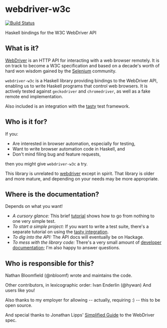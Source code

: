 webdriver-w3c
=============

[![Build Status](https://travis-ci.org/nbloomf/webdriver-w3c.svg?branch=master)](https://travis-ci.org/nbloomf/webdriver-w3c)

Haskell bindings for the W3C WebDriver API


What is it?
-----------

[WebDriver](https://www.w3.org/TR/webdriver/) is an HTTP API for interacting with a web browser remotely. It is on track to become a W3C specification and based on a decade's worth of hard won wisdom gained by the [Selenium](https://www.seleniumhq.org/) community.

`webdriver-w3c` is a Haskell library providing bindings to the WebDriver API, enabling us to write Haskell programs that control web browsers. It is actively tested against `geckodriver` and `chromedriver`, as well as a fake remote end implementation.

Also included is an integration with the [tasty](https://hackage.haskell.org/package/tasty) test framework.


Who is it for?
--------------

If you:

* Are interested in browser automation, especially for testing,
* Want to write browser automation code in Haskell, and
* Don't mind filing bug and feature requests,

then you might give `webdriver-w3c` a try.

This library is unrelated to [webdriver](http://hackage.haskell.org/package/webdriver) except in spirit. That library is older and more mature, and depending on your needs may be more appropriate.


Where is the documentation?
---------------------------

Depends on what you want!

* _A cursory glance:_ This brief [tutorial](https://github.com/nbloomf/webdriver-w3c/blob/master/doc/Tutorial.md) shows how to go from nothing to one very simple test.
* _To start a simple project:_ If you want to write a test suite, there's a separate tutorial on using the [tasty integration](https://github.com/nbloomf/webdriver-w3c/blob/master/doc/TastyDemo.md).
* _To dig into the API:_ The API docs will eventually be on Hackage.
* _To mess with the library code:_ There's a very small amount of [developer documentation](https://github.com/nbloomf/webdriver-w3c/blob/master/dev/doc.md); I'm also happy to answer questions.


Who is responsible for this?
----------------------------

Nathan Bloomfield (@nbloomf) wrote and maintains the code.

Other contributors, in lexicographic order:
Ivan Enderlin (@hywan)
And users like you!

Also thanks to my employer for allowing -- actually, requiring :) -- this to be open source.

And special thanks to Jonathan Lipps' [Simplified Guide](https://github.com/jlipps/simple-wd-spec) to the WebDriver spec.
